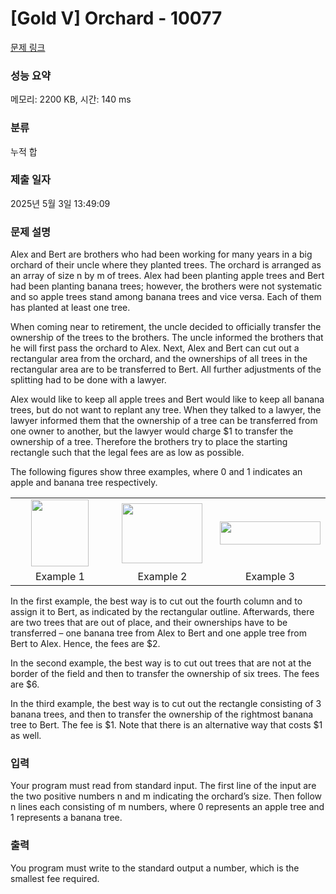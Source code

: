 # [Gold V] Orchard - 10077 

[문제 링크](https://www.acmicpc.net/problem/10077) 

### 성능 요약

메모리: 2200 KB, 시간: 140 ms

### 분류

누적 합

### 제출 일자

2025년 5월 3일 13:49:09

### 문제 설명

<p>Alex and Bert are brothers who had been working for many years in a big orchard of their uncle where they planted trees. The orchard is arranged as an array of size n by m of trees. Alex had been planting apple trees and Bert had been planting banana trees; however, the brothers were not systematic and so apple trees stand among banana trees and vice versa. Each of them has planted at least one tree.</p>

<p>When coming near to retirement, the uncle decided to officially transfer the ownership of the trees to the brothers. The uncle informed the brothers that he will first pass the orchard to Alex. Next, Alex and Bert can cut out a rectangular area from the orchard, and the ownerships of all trees in the rectangular area are to be transferred to Bert. All further adjustments of the splitting had to be done with a lawyer.</p>

<p>Alex would like to keep all apple trees and Bert would like to keep all banana trees, but do not want to replant any tree. When they talked to a lawyer, the lawyer informed them that the ownership of a tree can be transferred from one owner to another, but the lawyer would charge <span>$</span>1 to transfer the ownership of a tree. Therefore the brothers try to place the starting rectangle such that the legal fees are as low as possible.</p>

<p>The following figures show three examples, where 0 and 1 indicates an apple and banana tree respectively.</p>

<table class="table table-bordered" style="width: 100%;">
	<tbody>
		<tr>
			<td style="width: 33%; text-align: center; vertical-align: middle;"><img alt="" src="https://upload.acmicpc.net/2c39d542-b9e3-45e2-b144-fb314b06d874/-/preview/" style="width: 92px; height: 107px;"></td>
			<td style="width: 34%; text-align: center; vertical-align: middle;"><img alt="" src="https://upload.acmicpc.net/db53d755-72ae-41d4-a7f7-d089ab5fcd55/-/preview/" style="width: 129px; height: 96px;"></td>
			<td style="width: 33%; text-align: center; vertical-align: middle;"><img alt="" src="https://upload.acmicpc.net/8e114562-87ea-4dfa-b70b-af92f2edc929/-/preview/" style="width: 161px; height: 37px;"></td>
		</tr>
		<tr>
			<td style="width: 33%; text-align: center;">Example 1</td>
			<td style="width: 34%; text-align: center;">Example 2</td>
			<td style="width: 33%; text-align: center;">Example 3</td>
		</tr>
	</tbody>
</table>

<p>In the first example, the best way is to cut out the fourth column and to assign it to Bert, as indicated by the rectangular outline. Afterwards, there are two trees that are out of place, and their ownerships have to be transferred – one banana tree from Alex to Bert and one apple tree from Bert to Alex. Hence, the fees are <span>$</span>2.</p>

<p>In the second example, the best way is to cut out trees that are not at the border of the field and then to transfer the ownership of six trees. The fees are <span>$</span>6.</p>

<p>In the third example, the best way is to cut out the rectangle consisting of 3 banana trees, and then to transfer the ownership of the rightmost banana tree to Bert. The fee is <span>$</span>1. Note that there is an alternative way that costs <span>$</span>1 as well.</p>

### 입력 

 <p>Your program must read from standard input. The first line of the input are the two positive numbers n and m indicating the orchard’s size. Then follow n lines each consisting of m numbers, where 0 represents an apple tree and 1 represents a banana tree.</p>

### 출력 

 <p>You program must write to the standard output a number, which is the smallest fee required.</p>

